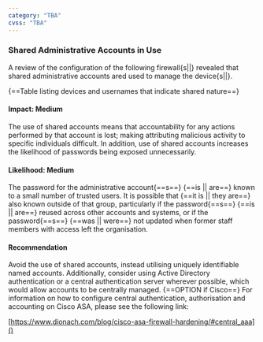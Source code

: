 ```yaml
---
category: "TBA"
cvss: "TBA"
---
```

### Shared Administrative Accounts in Use
A review of the configuration of the following firewall{s||} revealed that shared administrative accounts ared used to manage the device{s||}.

{==Table listing devices and usernames that indicate shared nature==}
#### Impact: Medium
The use of shared accounts means that accountability for any actions performed by that account is lost; making attributing malicious activity to specific individuals difficult. In addition, use of shared accounts increases the likelihood of passwords being exposed unnecessarily.
#### Likelihood: Medium
The password for the administrative account{==s==} {==is || are==} known to a small number of trusted users. It is possible that {==it is || they are==} also known outside of that group, particularly if the password{==s==} {==is || are==} reused across other accounts and systems, or if the password{==s==} {==was || were==} not updated when former staff members with access left the organisation.
#### Recommendation
Avoid the use of shared accounts, instead utilising uniquely identifiable named accounts. Additionally, consider using Active Directory authentication or a central authentication server wherever possible, which would allow accounts to be centrally managed. {==OPTION if Cisco==} For information on how to configure central authentication, authorisation and accounting on Cisco ASA, please see the following link:

[https://www.dionach.com/blog/cisco-asa-firewall-hardening/#central_aaa]()
